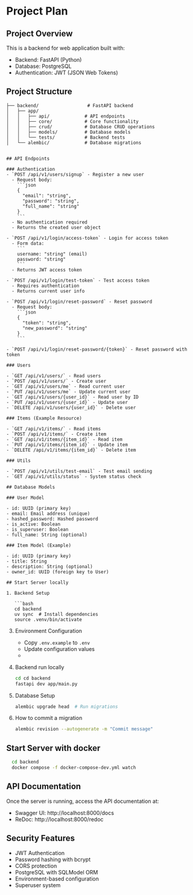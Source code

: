 # Project Plan

## Project Overview

This is a backend for web application built with:

- Backend: FastAPI (Python)
- Database: PostgreSQL
- Authentication: JWT (JSON Web Tokens)

## Project Structure

````
├── backend/                  # FastAPI backend
│   ├── app/
│   │   ├── api/             # API endpoints
│   │   ├── core/            # Core functionality
│   │   ├── crud/            # Database CRUD operations
│   │   ├── models/          # Database models
│   │   └── tests/           # Backend tests
│   └── alembic/             # Database migrations


## API Endpoints

### Authentication
- `POST /api/v1/users/signup` - Register a new user
  - Request body:
    ```json
    {
      "email": "string",
      "password": "string",
      "full_name": "string"
    }
    ```
  - No authentication required
  - Returns the created user object

- `POST /api/v1/login/access-token` - Login for access token
  - Form data:
    ```
    username: "string" (email)
    password: "string"
    ```
  - Returns JWT access token

- `POST /api/v1/login/test-token` - Test access token
  - Requires authentication
  - Returns current user info

- `POST /api/v1/login/reset-password` - Reset password
  - Request body:
    ```json
    {
      "token": "string",
      "new_password": "string"
    }
    ```

- `POST /api/v1/login/reset-password/{token}` - Reset password with token

### Users

- `GET /api/v1/users/` - Read users
- `POST /api/v1/users/` - Create user
- `GET /api/v1/users/me` - Read current user
- `PUT /api/v1/users/me` - Update current user
- `GET /api/v1/users/{user_id}` - Read user by ID
- `PUT /api/v1/users/{user_id}` - Update user
- `DELETE /api/v1/users/{user_id}` - Delete user

### Items (Example Resource)

- `GET /api/v1/items/` - Read items
- `POST /api/v1/items/` - Create item
- `GET /api/v1/items/{item_id}` - Read item
- `PUT /api/v1/items/{item_id}` - Update item
- `DELETE /api/v1/items/{item_id}` - Delete item

### Utils

- `POST /api/v1/utils/test-email` - Test email sending
- `GET /api/v1/utils/status` - System status check

## Database Models

### User Model

- id: UUID (primary key)
- email: Email address (unique)
- hashed_password: Hashed password
- is_active: Boolean
- is_superuser: Boolean
- full_name: String (optional)

### Item Model (Example)

- id: UUID (primary key)
- title: String
- description: String (optional)
- owner_id: UUID (foreign key to User)

## Start Server locally

1. Backend Setup

   ```bash
   cd backend
   uv sync  # Install dependencies
   source .venv/bin/activate
````

3. Environment Configuration

   - Copy `.env.example` to `.env`
   - Update configuration values
   -

4. Backend run locally

   ```bash
   cd cd backend
   fastapi dev app/main.py
   ```

5. Database Setup
   ```bash
   alembic upgrade head  # Run migrations
   ```
6. How to commit a migration
   ```bash
   alembic revision --autogenerate -m "Commit message"
   ```

## Start Server with docker

```bash
  cd backend
  docker compose -f docker-compose-dev.yml watch
```

## API Documentation

Once the server is running, access the API documentation at:

- Swagger UI: http://localhost:8000/docs
- ReDoc: http://localhost:8000/redoc

## Security Features

- JWT Authentication
- Password hashing with bcrypt
- CORS protection
- PostgreSQL with SQLModel ORM
- Environment-based configuration
- Superuser system
